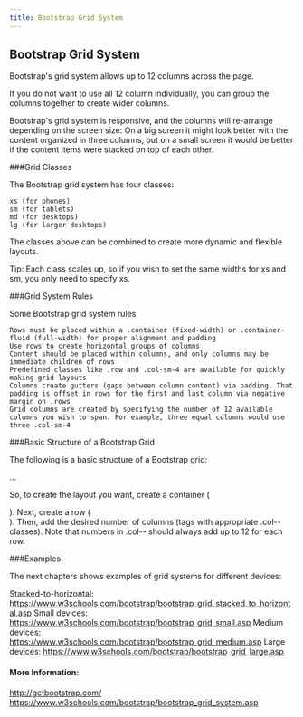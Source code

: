 ```yaml
---
title: Bootstrap Grid System
---
```

## Bootstrap Grid System

Bootstrap's grid system allows up to 12 columns across the page.

If you do not want to use all 12 column individually, you can group the columns together to create wider columns.

Bootstrap's grid system is responsive, and the columns will re-arrange depending on the screen size: On a big screen it might look better with the content organized in three columns, but on a small screen it would be better if the content items were stacked on top of each other.

###Grid Classes

The Bootstrap grid system has four classes:

    xs (for phones)
    sm (for tablets)
    md (for desktops)
    lg (for larger desktops)

The classes above can be combined to create more dynamic and flexible layouts.

Tip: Each class scales up, so if you wish to set the same widths for xs and sm, you only need to specify xs.

###Grid System Rules

Some Bootstrap grid system rules:

    Rows must be placed within a .container (fixed-width) or .container-fluid (full-width) for proper alignment and padding
    Use rows to create horizontal groups of columns
    Content should be placed within columns, and only columns may be immediate children of rows
    Predefined classes like .row and .col-sm-4 are available for quickly making grid layouts
    Columns create gutters (gaps between column content) via padding. That padding is offset in rows for the first and last column via negative margin on .rows
    Grid columns are created by specifying the number of 12 available columns you wish to span. For example, three equal columns would use three .col-sm-4

###Basic Structure of a Bootstrap Grid

The following is a basic structure of a Bootstrap grid:
<div class="container">
  <div class="row">
    <div class="col-*-*"></div>
  </div>
  <div class="row">
    <div class="col-*-*"></div>
    <div class="col-*-*"></div>
    <div class="col-*-*"></div>
  </div>
  <div class="row">
    ...
  </div>
</div>

So, to create the layout you want, create a container (<div class="container">). Next, create a row (<div class="row">). Then, add the desired number of columns (tags with appropriate .col-*-* classes). Note that numbers in .col-*-* should always add up to 12 for each row.
  
###Examples

The next chapters shows examples of grid systems for different devices:

Stacked-to-horizontal: https://www.w3schools.com/bootstrap/bootstrap_grid_stacked_to_horizontal.asp
Small devices: https://www.w3schools.com/bootstrap/bootstrap_grid_small.asp
Medium devices: https://www.w3schools.com/bootstrap/bootstrap_grid_medium.asp
Large devices: https://www.w3schools.com/bootstrap/bootstrap_grid_large.asp

#### More Information:
http://getbootstrap.com/
https://www.w3schools.com/bootstrap/bootstrap_grid_system.asp
